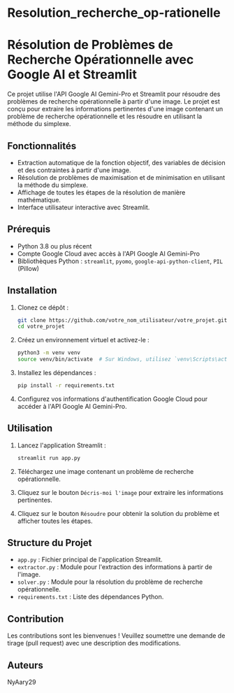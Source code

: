 # Resolution_recherche_op-rationelle
# Résolution de Problèmes de Recherche Opérationnelle avec Google AI et Streamlit

Ce projet utilise l'API Google AI Gemini-Pro et Streamlit pour résoudre des problèmes de recherche opérationnelle à partir d'une image. Le projet est conçu pour extraire les informations pertinentes d'une image contenant un problème de recherche opérationnelle et les résoudre en utilisant la méthode du simplexe.

## Fonctionnalités

- Extraction automatique de la fonction objectif, des variables de décision et des contraintes à partir d'une image.
- Résolution de problèmes de maximisation et de minimisation en utilisant la méthode du simplexe.
- Affichage de toutes les étapes de la résolution de manière mathématique.
- Interface utilisateur interactive avec Streamlit.

## Prérequis

- Python 3.8 ou plus récent
- Compte Google Cloud avec accès à l'API Google AI Gemini-Pro
- Bibliothèques Python : `streamlit`, `pyomo`, `google-api-python-client`, `PIL` (Pillow)

## Installation

1. Clonez ce dépôt :

    ```bash
    git clone https://github.com/votre_nom_utilisateur/votre_projet.git
    cd votre_projet
    ```

2. Créez un environnement virtuel et activez-le :

    ```bash
    python3 -m venv venv
    source venv/bin/activate  # Sur Windows, utilisez `venv\Scripts\activate`
    ```

3. Installez les dépendances :

    ```bash
    pip install -r requirements.txt
    ```

4. Configurez vos informations d'authentification Google Cloud pour accéder à l'API Google AI Gemini-Pro.

## Utilisation

1. Lancez l'application Streamlit :

    ```bash
    streamlit run app.py
    ```

2. Téléchargez une image contenant un problème de recherche opérationnelle.

3. Cliquez sur le bouton `Décris-moi l'image` pour extraire les informations pertinentes.

4. Cliquez sur le bouton `Résoudre` pour obtenir la solution du problème et afficher toutes les étapes.

## Structure du Projet

- `app.py` : Fichier principal de l'application Streamlit.
- `extractor.py` : Module pour l'extraction des informations à partir de l'image.
- `solver.py` : Module pour la résolution du problème de recherche opérationnelle.
- `requirements.txt` : Liste des dépendances Python.

## Contribution

Les contributions sont les bienvenues ! Veuillez soumettre une demande de tirage (pull request) avec une description des modifications.

## Auteurs
NyAary29


